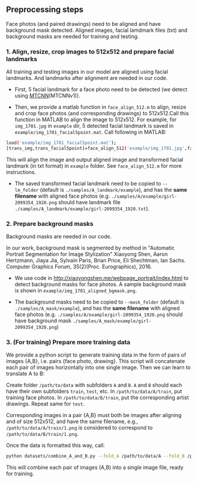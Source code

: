 ## Preprocessing steps

Face photos (and paired drawings) need to be aligned and have background mask detected. Aligned images, facial lamdmark files (txt) and background masks are needed for training and testing.

### 1. Align, resize, crop images to 512x512 and prepare facial landmarks

All training and testing images in our model are aligned using facial landmarks. And landmarks after alignment are needed in our code.

- First, 5 facial landmark for a face photo need to be detected (we detect using [MTCNN](https://github.com/kpzhang93/MTCNN_face_detection_alignment)(MTCNNv1)).

- Then, we provide a matlab function in `face_align_512.m` to align, resize and crop face photos (and corresponding drawings) to 512x512.Call this function in MATLAB to align the image to 512x512.
For example, for `img_1701.jpg` in `example` dir, 5 detected facial landmark is saved in `example/img_1701_facial5point.mat`. Call following in MATLAB:
```bash
load('example/img_1701_facial5point.mat');
[trans_img,trans_facial5point]=face_align_512('example/img_1701.jpg',facial5point,'example');
```

This will align the image and output aligned image and transformed facial landmark (in txt format) in `example` folder.
See `face_align_512.m` for more instructions.

- The saved transformed facial landmark need to be copied to `--lm_folder` (default is `./samples/A_landmark/example`), and has the **same filename** with aligned face photos (e.g. `./samples/A/example/girl-2099354_1920.png` should have landmark file `./samples/A_landmark/example/girl-2099354_1920.txt`).

### 2. Prepare background masks

Background masks are needed in our code.

In our work, background mask is segmented by method in
"Automatic Portrait Segmentation for Image Stylization"
Xiaoyong Shen, Aaron Hertzmann, Jiaya Jia, Sylvain Paris, Brian Price, Eli Shechtman, Ian Sachs. Computer Graphics Forum, 35(2)(Proc. Eurographics), 2016.

- We use code in http://xiaoyongshen.me/webpage_portrait/index.html to detect background masks for face photos.
A sample background mask is shown in `example/img_1701_aligned_bgmask.png`.

- The background masks need to be copied to `--mask_folder` (default is `./samples/A_mask/example`), and has the **same filename** with aligned face photos (e.g. `./samples/A/example/girl-2099354_1920.png` should have background mask `./samples/A_mask/example/girl-2099354_1920.png`)  


### 3. (For training) Prepare more training data

We provide a python script to generate training data in the form of pairs of images {A,B}, i.e. pairs {face photo, drawing}. This script will concatenate each pair of images horizontally into one single image. Then we can learn to translate A to B:

Create folder `/path/to/data` with subfolders `A` and `B`. `A` and `B` should each have their own subfolders `train`, `test`, etc. In `/path/to/data/A/train`, put training face photos. In `/path/to/data/B/train`, put the corresponding artist drawings. Repeat same for `test`.

Corresponding images in a pair {A,B} must both be images after aligning and of size 512x512, and have the same filename, e.g., `/path/to/data/A/train/1.png` is considered to correspond to `/path/to/data/B/train/1.png`.

Once the data is formatted this way, call:
```bash
python datasets/combine_A_and_B.py --fold_A /path/to/data/A --fold_B /path/to/data/B --fold_AB /path/to/data
```

This will combine each pair of images (A,B) into a single image file, ready for training.